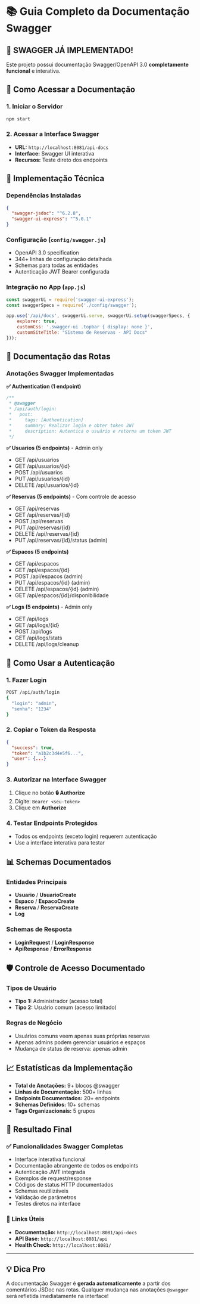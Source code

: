 # 📚 Guia Completo da Documentação Swagger

## 🎯 **SWAGGER JÁ IMPLEMENTADO!**

Este projeto possui documentação Swagger/OpenAPI 3.0 **completamente funcional** e interativa.

## 🚀 **Como Acessar a Documentação**

### 1. Iniciar o Servidor
```bash
npm start
```

### 2. Acessar a Interface Swagger
- **URL:** `http://localhost:8081/api-docs`
- **Interface:** Swagger UI interativa
- **Recursos:** Teste direto dos endpoints

## 🔧 **Implementação Técnica**

### Dependências Instaladas
```json
{
  "swagger-jsdoc": "^6.2.8",
  "swagger-ui-express": "^5.0.1"
}
```

### Configuração (`config/swagger.js`)
- OpenAPI 3.0 specification
- 344+ linhas de configuração detalhada
- Schemas para todas as entidades
- Autenticação JWT Bearer configurada

### Integração no App (`app.js`)
```javascript
const swaggerUi = require('swagger-ui-express');
const swaggerSpecs = require('./config/swagger');

app.use('/api/docs', swaggerUi.serve, swaggerUi.setup(swaggerSpecs, {
    explorer: true,
    customCss: '.swagger-ui .topbar { display: none }',
    customSiteTitle: "Sistema de Reservas - API Docs"
}));
```

## 📝 **Documentação das Rotas**

### Anotações Swagger Implementadas

**✅ Authentication (1 endpoint)**
```javascript
/**
 * @swagger
 * /api/auth/login:
 *   post:
 *     tags: [Authentication]
 *     summary: Realizar login e obter token JWT
 *     description: Autentica o usuário e retorna um token JWT
 */
```

**✅ Usuarios (5 endpoints)** - Admin only
- GET /api/usuarios
- GET /api/usuarios/{id}
- POST /api/usuarios
- PUT /api/usuarios/{id}
- DELETE /api/usuarios/{id}

**✅ Reservas (5 endpoints)** - Com controle de acesso
- GET /api/reservas
- GET /api/reservas/{id}
- POST /api/reservas
- PUT /api/reservas/{id}
- DELETE /api/reservas/{id}
- PUT /api/reservas/{id}/status (admin)

**✅ Espacos (5 endpoints)**
- GET /api/espacos
- GET /api/espacos/{id}
- POST /api/espacos (admin)
- PUT /api/espacos/{id} (admin)
- DELETE /api/espacos/{id} (admin)
- GET /api/espacos/{id}/disponibilidade

**✅ Logs (5 endpoints)** - Admin only
- GET /api/logs
- GET /api/logs/{id}
- POST /api/logs
- GET /api/logs/stats
- DELETE /api/logs/cleanup

## 🔐 **Como Usar a Autenticação**

### 1. Fazer Login
```bash
POST /api/auth/login
{
  "login": "admin",
  "senha": "1234"
}
```

### 2. Copiar o Token da Resposta
```json
{
  "success": true,
  "token": "a1b2c3d4e5f6...",
  "user": {...}
}
```

### 3. Autorizar na Interface Swagger
1. Clique no botão **🔒 Authorize** 
2. Digite: `Bearer <seu-token>`
3. Clique em **Authorize**

### 4. Testar Endpoints Protegidos
- Todos os endpoints (exceto login) requerem autenticação
- Use a interface interativa para testar

## 📊 **Schemas Documentados**

### Entidades Principais
- **Usuario** / **UsuarioCreate**
- **Espaco** / **EspacoCreate** 
- **Reserva** / **ReservaCreate**
- **Log**

### Schemas de Resposta
- **LoginRequest** / **LoginResponse**
- **ApiResponse** / **ErrorResponse**

## 🛡️ **Controle de Acesso Documentado**

### Tipos de Usuário
- **Tipo 1:** Administrador (acesso total)
- **Tipo 2:** Usuário comum (acesso limitado)

### Regras de Negócio
- Usuários comuns veem apenas suas próprias reservas
- Apenas admins podem gerenciar usuários e espaços
- Mudança de status de reserva: apenas admin

## 📈 **Estatísticas da Implementação**

- **Total de Anotações:** 9+ blocos @swagger
- **Linhas de Documentação:** 500+ linhas
- **Endpoints Documentados:** 20+ endpoints
- **Schemas Definidos:** 10+ schemas
- **Tags Organizacionais:** 5 grupos

## 🎉 **Resultado Final**

### ✅ **Funcionalidades Swagger Completas**
- Interface interativa funcional
- Documentação abrangente de todos os endpoints
- Autenticação JWT integrada
- Exemplos de request/response
- Códigos de status HTTP documentados
- Schemas reutilizáveis
- Validação de parâmetros
- Testes diretos na interface

### 🔗 **Links Úteis**
- **Documentação:** `http://localhost:8081/api-docs`
- **API Base:** `http://localhost:8081/api`
- **Health Check:** `http://localhost:8081/`

---

## 💡 **Dica Pro**
A documentação Swagger é **gerada automaticamente** a partir dos comentários JSDoc nas rotas. Qualquer mudança nas anotações `@swagger` será refletida imediatamente na interface!